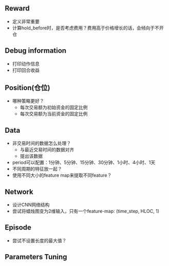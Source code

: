 ## Reward
* 定义非常重要
* 计算hold_before时，是否考虑费用？费用高于价格增长的话，会倾向于不开仓

## Debug information
* 打印动作信息
* 打印回合收益

## Position(仓位)
* 哪种策略更好？
    * 每次交易额为初始资金的固定比例
    * 每次交易额为当前资金的固定比例
    
## Data
* 非交易时间的数据怎么处理？
    * 与最近交易时间的数据对齐
    * 提出该数据 
* period可以配置：1分钟、5分钟、15分钟、30分钟、1小时、4小时、1天
* 不同周期的特征放一起？
* 使用不同大小的feature map来提取不同feature？

## Network
* 设计CNN网络结构
* 尝试将蜡烛图变为2维输入，只有一个feature-map: (time_step, HLOC, 1)

## Episode
* 尝试不设置长度的最大值？

## Parameters Tuning
